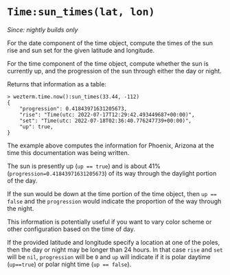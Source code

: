 # `Time:sun_times(lat, lon)`

*Since: nightly builds only*

For the date component of the time object, compute the times of the sun rise
and sun set for the given latitude and longitude.

For the time component of the time object, compute whether the sun is currently
up, and the progression of the sun through either the day or night.

Returns that information as a table:

```
> wezterm.time.now():sun_times(33.44, -112)
{
    "progression": 0.41843971631205673,
    "rise": "Time(utc: 2022-07-17T12:29:42.493449687+00:00)",
    "set": "Time(utc: 2022-07-18T02:36:40.776247739+00:00)",
    "up": true,
}
```

The example above computes the information for Phoenix, Arizona at the time
this documentation was being written.

The sun is presently up (`up == true`) and is about 41%
(`progression=0.41843971631205673`) of its way through the daylight portion of
the day.

If the sun would be down at the time portion of the time object, then `up ==
false` and the `progression` would indicate the proportion of the way through
the night.

This information is potentially useful if you want to vary color scheme or
other configuration based on the time of day.

If the provided latitude and longitude specify a location at one of the poles,
then the day or night may be longer than 24 hours. In that case `rise` and
`set` will be `nil`, `progression` will be `0` and `up` will indicate if it is
polar daytime (`up==true`) or polar night time (`up == false`).

